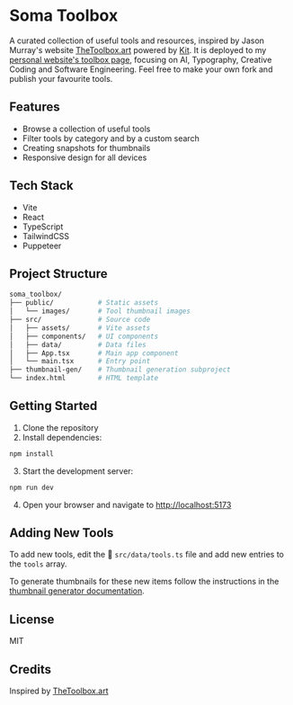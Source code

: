 # Soma Toolbox

A curated collection of useful tools and resources, inspired by Jason Murray's website [TheToolbox.art](https://thetoolbox.art/) powered by [Kit](https://app.kit.com/). It is deployed to my [personal website's toolbox page](https://www.hargitaisoma.hu/toolbox), focusing on AI, Typography, Creative Coding and Software Engineering. Feel free to make your own fork and publish your favourite tools.

## Features

- Browse a collection of useful tools
- Filter tools by category and by a custom search
- Creating snapshots for thumbnails
- Responsive design for all devices

## Tech Stack

- Vite
- React
- TypeScript
- TailwindCSS
- Puppeteer

## Project Structure

```bash
soma_toolbox/
├── public/           # Static assets
│   └── images/       # Tool thumbnail images
├── src/              # Source code
│   ├── assets/       # Vite assets
│   ├── components/   # UI components
│   ├── data/         # Data files
│   ├── App.tsx       # Main app component
│   └── main.tsx      # Entry point
├── thumbnail-gen/    # Thumbnail generation subproject
└── index.html        # HTML template
```

## Getting Started

1. Clone the repository
2. Install dependencies:

```bash
npm install
```

3. Start the development server:

```bash
npm run dev
```

4. Open your browser and navigate to <http://localhost:5173>

## Adding New Tools

To add new tools, edit the 🧰 `src/data/tools.ts` file and add new entries to the `tools` array.

To generate thumbnails for these new items follow the instructions in the [thumbnail generator documentation](thumbnail-gen/README.md).

## License

MIT

## Credits

Inspired by [TheToolbox.art](https://thetoolbox.art/)
